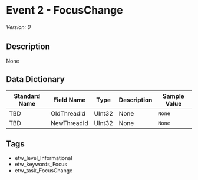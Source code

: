 # Event 2 - FocusChange
###### Version: 0

## Description
None

## Data Dictionary
|Standard Name|Field Name|Type|Description|Sample Value|
|---|---|---|---|---|
|TBD|OldThreadId|UInt32|None|`None`|
|TBD|NewThreadId|UInt32|None|`None`|

## Tags
* etw_level_Informational
* etw_keywords_Focus
* etw_task_FocusChange